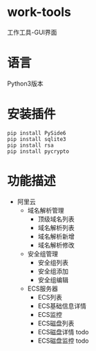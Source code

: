 # work-tools

工作工具-GUI界面

# 语言

Python3版本

# 安装插件

```shell
pip install PySide6
pip install sqlite3
pip install rsa
pip install pycrypto
```

# 功能描述
- 阿里云
  - 域名解析管理
      - 顶级域名列表
      - 域名解析列表
      - 域名解析新增
      - 域名解析修改
  - 安全组管理
      - 安全组列表
      - 安全组添加
      - 安全组编辑
  - ECS服务器
      - ECS列表
      - ECS基础信息详情
      - ECS监控
      - ECS磁盘列表
      - ECS磁盘详情 todo
      - ECS磁盘监控 todo